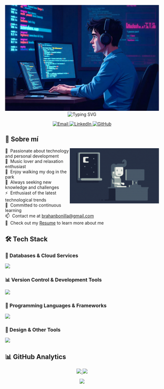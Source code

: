 <div align="center">
  <img src="https://github.com/Toowaa/Toowaa/blob/main/logo.png" width="800"/>
  
  <!-- Animated text -->
  <img src="https://readme-typing-svg.demolab.com?font=Fira+Code&weight=600&size=28&duration=3000&pause=1000&color=70A5FD&center=true&vCenter=true&width=435&lines=Hello%2C+I'm+Brahan!;Full+Stack+Developer;Always+Learning+New+Things"  alt="Typing SVG" />
</div>

<!-- Profile Views Counter -->



<p align="center">
  <a href="mailto:brahanbonilla@gmail.com">
    <img src="https://skillicons.dev/icons?i=gmail" alt="Email" width="50"/>
  </a>
  <a href="https://www.linkedin.com/in/brahanbonilla">
    <img src="https://skillicons.dev/icons?i=linkedin" alt="LinkedIn" width="50"/>
  </a>
  <a href="https://github.com/toowaa">
    <img src="https://skillicons.dev/icons?i=github" alt="GitHub" width="50"/>
  </a>
</p>

<h2>🚀 Sobre mí</h2>
<!-- About me section with custom formatting -->
<div>
  <img alt="Night Coding" src="https://raw.githubusercontent.com/AVS1508/AVS1508/master/assets/Night-Coding.gif" align="right" height="180"/>
  
🎯 &nbsp;Passionate about technology and personal development\
🎵 &nbsp;Music lover and relaxation enthusiast\
🌳 &nbsp;Enjoy walking my dog in the park\
🔮 &nbsp;Always seeking new knowledge and challenges\
⚡ &nbsp;Enthusiast of the latest technological trends\
🌟 &nbsp;Committed to continuous learning\
📫 &nbsp;Contact me at brahanbonilla@gmail.com\
🎨 &nbsp;Check out my [Resume](https://drive.google.com/file/d/15Mxad1plLrvxDEGz_XskuKdKD3mRxU8m/view?usp=sharing) to learn more about me

</div>

<h2> 🛠 Tech Stack </h2>

<h3> 💾 Databases & Cloud Services </h3>
<p align="left">
  <a href="#">
    <img src="https://skillicons.dev/icons?i=firebase,mysql,postgres,sqlite,supabase&perline=12" />
  </a>
</p>

<h3> 📊 Version Control & Development Tools </h3>
<p align="left">
  <a href="#">
    <img src="https://skillicons.dev/icons?i=docker,git,github,postman,powershell,vim,vscode&perline=12" />
  </a>
</p>

<h3> 🔧 Programming Languages & Frameworks </h3>
<p align="left">
  <a href="#">
    <img src="https://skillicons.dev/icons?i=angular,astro,bash,bootstrap,c,cpp,cs,css,html,java,jquery,js,materialui,nestjs,nextjs,nodejs,php,pnpm,py,react,spring,tailwind,tensorflow,ts,vite&perline=12" />
  </a>
</p>

<h3> 🎨 Design & Other Tools </h3>
<p align="left">
  <a href="#">
    <img src="https://skillicons.dev/icons?i=ai,androidstudio,arduino,blender,discord,eclipse,linkedin,linux,ps,stackoverflow,ubuntu,unity,vercel&perline=12" />
  </a>
</p>

<h2> 📊 GitHub Analytics </h2>
<!-- GitHub Stats Cards with custom theme -->
<p align="center">
  <a href="https://github.com/toowaa">
    <img height="180em" src="https://github-readme-stats-eight-theta.vercel.app/api?username=toowaa&show_icons=true&theme=tokyonight&include_all_commits=true&count_private=true"/>
  </a>
  <a href="https://github.com/toowaa">
    <img height="180em" src="https://github-readme-stats-eight-theta.vercel.app/api/top-langs/?username=toowaa&layout=compact&langs_count=8&theme=tokyonight"/>
  </a>
</p>




<!-- Footer -->
<p align="center">
  <img src="https://capsule-render.vercel.app/api?type=waving&color=gradient&height=100&section=footer"/>
</p>
